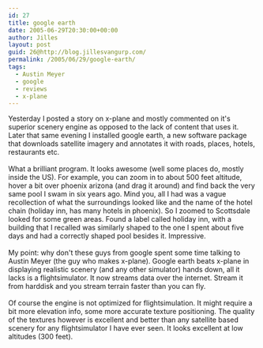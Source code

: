 ```yaml
---
id: 27
title: google earth
date: 2005-06-29T20:30:00+00:00
author: Jilles
layout: post
guid: 26@http://blog.jillesvangurp.com/
permalink: /2005/06/29/google-earth/
tags:
  - Austin Meyer
  - google
  - reviews
  - x-plane
---
```

 Yesterday I posted a story on x-plane and mostly commented on it's superior scenery engine as opposed to the lack of content that uses it. Later that same evening I installed google earth, a new software package that downloads satellite imagery and annotates it with roads, places, hotels, restaurants etc. <br />
<br />
What a brilliant program. It looks awesome (well some places do, mostly inside the US). For example, you can zoom in to about 500 feet altitude, hover a bit over phoenix arizona (and drag it around) and find back the very same pool I swam in six years ago. Mind you, all I had was a vague recollection of what the surroundings looked like and the name of the hotel chain (holiday inn, has many hotels in phoenix). So I zoomed to Scottsdale looked for some green areas. Found a label called holiday inn, with a building that I recalled was similarly shaped to the one I spent about five days and had a correctly shaped pool besides it. Impressive.<br />
<br />
My point: why don't these guys from google spent some time talking to Austin Meyer (the guy who makes x-plane). Google earth beats x-plane in displaying realistic scenery (and any other simulator) hands down, all it lacks is a flightsimulator. It now streams data over the internet. Stream it from harddisk and you stream terrain faster than you can fly. <br />
<br />
Of course the engine is not optimized for flightsimulation. It might require a bit more elevation info, some more accurate texture positioning. The quality of the textures however is excellent and better than any satellite based scenery for any flightsimulator I have ever seen. It looks excellent at low altitudes (300 feet). 